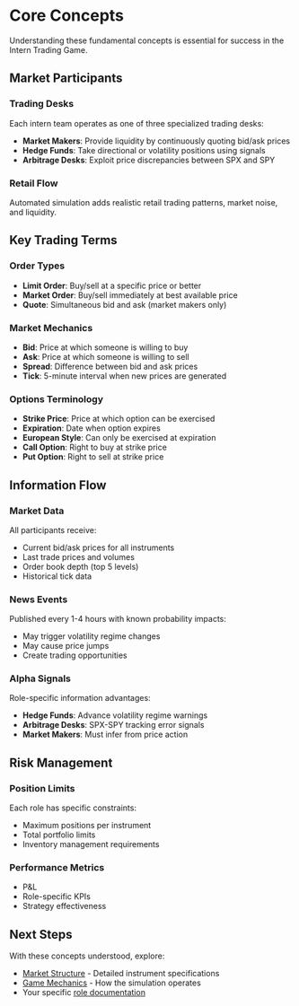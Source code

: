 # Core Concepts

Understanding these fundamental concepts is essential for success in the Intern Trading Game.

## Market Participants

### Trading Desks

Each intern team operates as one of three specialized trading desks:

- **Market Makers**: Provide liquidity by continuously quoting bid/ask prices
- **Hedge Funds**: Take directional or volatility positions using signals
- **Arbitrage Desks**: Exploit price discrepancies between SPX and SPY

### Retail Flow

Automated simulation adds realistic retail trading patterns, market noise, and liquidity.

## Key Trading Terms

### Order Types

- **Limit Order**: Buy/sell at a specific price or better
- **Market Order**: Buy/sell immediately at best available price
- **Quote**: Simultaneous bid and ask (market makers only)

### Market Mechanics

- **Bid**: Price at which someone is willing to buy
- **Ask**: Price at which someone is willing to sell
- **Spread**: Difference between bid and ask prices
- **Tick**: 5-minute interval when new prices are generated

### Options Terminology

- **Strike Price**: Price at which option can be exercised
- **Expiration**: Date when option expires
- **European Style**: Can only be exercised at expiration
- **Call Option**: Right to buy at strike price
- **Put Option**: Right to sell at strike price

## Information Flow

### Market Data

All participants receive:

- Current bid/ask prices for all instruments
- Last trade prices and volumes
- Order book depth (top 5 levels)
- Historical tick data

### News Events

Published every 1-4 hours with known probability impacts:

- May trigger volatility regime changes
- May cause price jumps
- Create trading opportunities

### Alpha Signals

Role-specific information advantages:

- **Hedge Funds**: Advance volatility regime warnings
- **Arbitrage Desks**: SPX-SPY tracking error signals
- **Market Makers**: Must infer from price action

## Risk Management

### Position Limits

Each role has specific constraints:

- Maximum positions per instrument
- Total portfolio limits
- Inventory management requirements

### Performance Metrics

- P&L
- Role-specific KPIs
- Strategy effectiveness


## Next Steps

With these concepts understood, explore:

- [Market Structure](market-structure.md) - Detailed instrument specifications
- [Game Mechanics](game-mechanics.md) - How the simulation operates
- Your specific [role documentation](../roles/overview.md)
